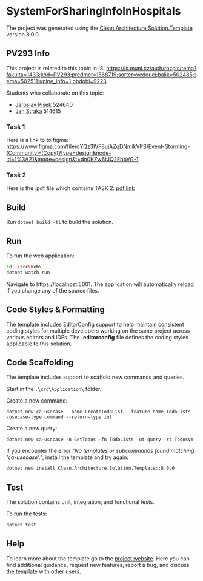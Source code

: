 # SystemForSharingInfoInHospitals

The project was generated using the [Clean.Architecture.Solution.Template](https://github.com/jasontaylordev/SystemForSharingInfoInHospitals) version 8.0.0.

## PV293 Info
This project is related to this topic in IS: https://is.muni.cz/auth/rozpis/tema?fakulta=1433;kod=PV293;predmet=1568719;sorter=vedouci;balik=502485;tema=502511;uplne_info=1;obdobi=9223

Students who collaborate on this topic:
 - [Jaroslav Plšek](https://is.muni.cz/auth/osoba/524640) 524640
 - [Jan Straka](https://is.muni.cz/auth/osoba/514615) 514615

 ### Task 1
 Here is a link to to figma: https://www.figma.com/file/dYQz3lVF8ujAZqDNmikVPS/Event-Storming-(Community)-(Copy)?type=design&node-id=1%3A21&mode=design&t=dn0KZw6tJQ2EbbVG-1

 ### Task 2
Here is the .pdf file which contains TASK 2: [pdf link](https://gitlab.fi.muni.cz/xplsek/pv293-system-for-sharing-info-in-hospitals/-/blob/main/PV293_Architecture.pdf?ref_type=heads)

## Build

Run `dotnet build -tl` to build the solution.

## Run

To run the web application:

```bash
cd .\src\Web\
dotnet watch run
```

Navigate to https://localhost:5001. The application will automatically reload if you change any of the source files.

## Code Styles & Formatting

The template includes [EditorConfig](https://editorconfig.org/) support to help maintain consistent coding styles for multiple developers working on the same project across various editors and IDEs. The **.editorconfig** file defines the coding styles applicable to this solution.

## Code Scaffolding

The template includes support to scaffold new commands and queries.

Start in the `.\src\Application\` folder.

Create a new command:

```
dotnet new ca-usecase --name CreateTodoList --feature-name TodoLists --usecase-type command --return-type int
```

Create a new query:

```
dotnet new ca-usecase -n GetTodos -fn TodoLists -ut query -rt TodosVm
```

If you encounter the error *"No templates or subcommands found matching: 'ca-usecase'."*, install the template and try again:

```bash
dotnet new install Clean.Architecture.Solution.Template::8.0.0
```

## Test

The solution contains unit, integration, and functional tests.

To run the tests:
```bash
dotnet test
```

## Help
To learn more about the template go to the [project website](https://github.com/JasonTaylorDev/SystemForSharingInfoInHospitals). Here you can find additional guidance, request new features, report a bug, and discuss the template with other users.
